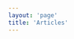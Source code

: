 ```yaml
---
layout: 'page'
title: 'Articles'
---
```


<script setup>
  import { data } from './articles.data'
  import Articles from '@components/Articles'
  import _ from 'lodash'

  import { useData, useRoute, useRouter } from 'vitepress'

  const { page } = useData()

  let articles = _.map(data, (article) => {
    article.frontmatter.date = new Date(article.frontmatter.date)
    article.url = `${article.url}`.replace(/archive\//, '')
    if(!article.frontmatter.preview) article.frontmatter.preview = {}
    return article
  })

  articles = _.orderBy(data, ['frontmatter.date'], ['desc'])
</script>

<Articles :data="articles"></Articles>